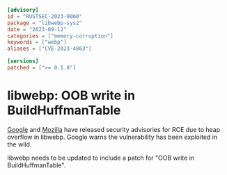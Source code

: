 ```toml
[advisory]
id = "RUSTSEC-2023-0060"
package = "libwebp-sys2"
date = "2023-09-12"
categories = ["memory-corruption"]
keywords = ["webp"]
aliases = ["CVE-2023-4863"]

[versions]
patched = [">= 0.1.8"]
```

# libwebp: OOB write in BuildHuffmanTable

[Google](https://chromereleases.googleblog.com/2023/09/stable-channel-update-for-desktop_11.html) and [Mozilla](https://www.mozilla.org/en-US/security/advisories/mfsa2023-40/) have released security advisories for RCE due to heap overflow in libwebp. Google warns the vulnerability has been exploited in the wild.

libwebp needs to be updated to include a patch for "OOB write in BuildHuffmanTable".
